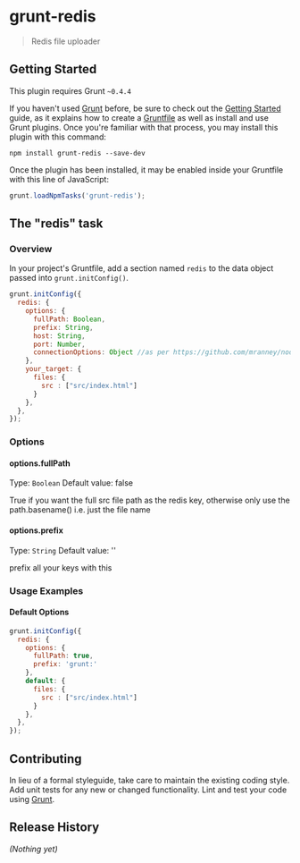 # grunt-redis

> Redis file uploader

## Getting Started
This plugin requires Grunt `~0.4.4`

If you haven't used [Grunt](http://gruntjs.com/) before, be sure to check out the [Getting Started](http://gruntjs.com/getting-started) guide, as it explains how to create a [Gruntfile](http://gruntjs.com/sample-gruntfile) as well as install and use Grunt plugins. Once you're familiar with that process, you may install this plugin with this command:

```shell
npm install grunt-redis --save-dev
```

Once the plugin has been installed, it may be enabled inside your Gruntfile with this line of JavaScript:

```js
grunt.loadNpmTasks('grunt-redis');
```

## The "redis" task

### Overview
In your project's Gruntfile, add a section named `redis` to the data object passed into `grunt.initConfig()`.

```js
grunt.initConfig({
  redis: {
    options: {
      fullPath: Boolean, 
      prefix: String,
      host: String,
      port: Number,
      connectionOptions: Object //as per https://github.com/mranney/node_redis#rediscreateclientport-host-options
    },
    your_target: {
      files: {
        src : ["src/index.html"]
      }
    },
  },
});
```

### Options

#### options.fullPath
Type: `Boolean`
Default value: false

True if you want the full src file path as the redis key, otherwise only use the path.basename() i.e. just the file name

#### options.prefix
Type: `String`
Default value: ''

prefix all your keys with this

### Usage Examples

#### Default Options
```js
grunt.initConfig({
  redis: {
    options: {
      fullPath: true, 
      prefix: 'grunt:'
    },
    default: {
      files: {
        src : ["src/index.html"]
      }
    },
  },
});
```

## Contributing
In lieu of a formal styleguide, take care to maintain the existing coding style. Add unit tests for any new or changed functionality. Lint and test your code using [Grunt](http://gruntjs.com/).

## Release History
_(Nothing yet)_
